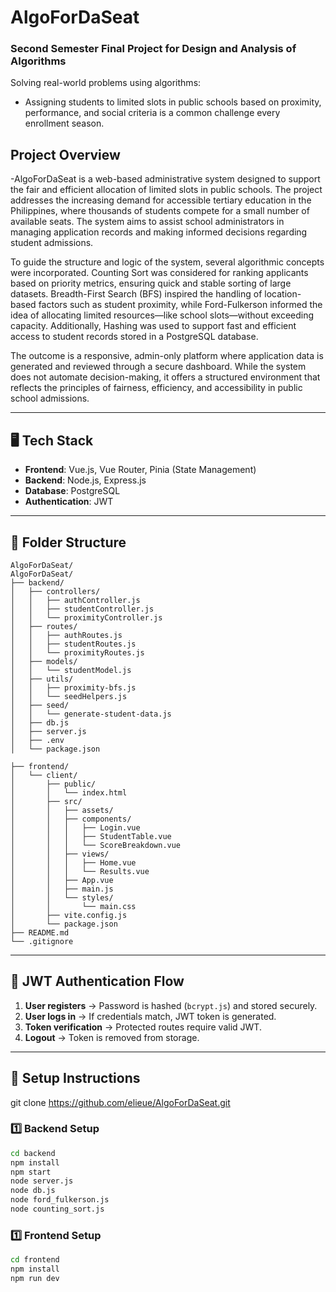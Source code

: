 # AlgoForDaSeat

### **Second Semester Final Project for Design and Analysis of Algorithms**

Solving real-world problems using algorithms:

- Assigning students to limited slots in public schools based on proximity, performance, and social criteria is a common challenge every enrollment season.

## **Project Overview**

-AlgoForDaSeat is a web-based administrative system designed to support the fair and efficient allocation of limited slots in public schools. The project addresses the increasing demand for accessible tertiary education in the Philippines, where thousands of students compete for a small number of available seats. The system aims to assist school administrators in managing application records and making informed decisions regarding student admissions.


To guide the structure and logic of the system, several algorithmic concepts were incorporated. Counting Sort was considered for ranking applicants based on priority metrics, ensuring quick and stable sorting of large datasets. Breadth-First Search (BFS) inspired the handling of location-based factors such as student proximity, while Ford-Fulkerson informed the idea of allocating limited resources—like school slots—without exceeding capacity. Additionally, Hashing was used to support fast and efficient access to student records stored in a PostgreSQL database.


The outcome is a responsive, admin-only platform where application data is generated and reviewed through a secure dashboard. While the system does not automate decision-making, it offers a structured environment that reflects the principles of fairness, efficiency, and accessibility in public school admissions.

---

## **🖥️ Tech Stack**

- **Frontend**: Vue.js, Vue Router, Pinia (State Management)
- **Backend**: Node.js, Express.js
- **Database**: PostgreSQL
- **Authentication**: JWT

---

## **📁 Folder Structure**

```
AlgoForDaSeat/
AlgoForDaSeat/
├── backend/
│   ├── controllers/
│   │   ├── authController.js
│   │   ├── studentController.js
│   │   └── proximityController.js
│   ├── routes/
│   │   ├── authRoutes.js
│   │   ├── studentRoutes.js
│   │   └── proximityRoutes.js
│   ├── models/
│   │   └── studentModel.js
│   ├── utils/
│   │   ├── proximity-bfs.js
│   │   └── seedHelpers.js
│   ├── seed/
│   │   └── generate-student-data.js
│   ├── db.js
│   ├── server.js
│   ├── .env
│   └── package.json

├── frontend/
│   └── client/
│       ├── public/
│       │   └── index.html
│       ├── src/
│       │   ├── assets/
│       │   ├── components/
│       │   │   ├── Login.vue
│       │   │   ├── StudentTable.vue
│       │   │   └── ScoreBreakdown.vue
│       │   ├── views/
│       │   │   ├── Home.vue
│       │   │   └── Results.vue
│       │   ├── App.vue
│       │   ├── main.js
│       │   └── styles/
│       │       └── main.css
│       ├── vite.config.js
│       └── package.json
├── README.md
└── .gitignore
```

---

## **🔐 JWT Authentication Flow**

1. **User registers** → Password is hashed (`bcrypt.js`) and stored securely.
2. **User logs in** → If credentials match, JWT token is generated.
3. **Token verification** → Protected routes require valid JWT.
4. **Logout** → Token is removed from storage.

---

## **🚀 Setup Instructions**

git clone https://github.com/elieue/AlgoForDaSeat.git

### **1️⃣ Backend Setup**

```sh
cd backend
npm install
npm start
node server.js
node db.js
node ford_fulkerson.js
node counting_sort.js
```

### **1️⃣ Frontend Setup**

```sh
cd frontend
npm install
npm run dev
```
